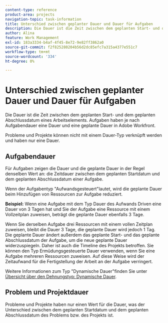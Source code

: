 ```yaml
---
content-type: reference
product-area: projects
navigation-topic: task-information
title: Unterschied zwischen geplanter Dauer und Dauer für Aufgaben
description: Die Dauer ist die Zeit zwischen dem geplanten Start- und dem geplanten Abschlussdatum eines Arbeitselements. Aufgaben haben je nach Aufgabendauer eine Dauer und eine geplante Dauer in Adobe Workfront.
author: Alina
feature: Work Management
exl-id: 183a3334-b4af-4f45-8e72-9e82ff3862a0
source-git-commit: f2f825280204b56d2dc85efc7a315a4377e551c7
workflow-type: tm+mt
source-wordcount: '334'
ht-degree: 0%

---
```


# Unterschied zwischen geplanter Dauer und Dauer für Aufgaben

Die Dauer ist die Zeit zwischen dem geplanten Start- und dem geplanten Abschlussdatum eines Arbeitselements. Aufgaben haben je nach Aufgabendauer eine Dauer und eine geplante Dauer in Adobe Workfront.

Probleme und Projekte können nicht mit einem Dauer-Typ verknüpft werden und haben nur eine Dauer.

## Aufgabendauer

Für Aufgaben zeigen die Dauer und die geplante Dauer in der Regel denselben Wert an: die Zeitdauer zwischen dem geplanten Startdatum und dem geplanten Abschlussdatum einer Aufgabe.

Wenn der Aufgabentyp &quot;Aufwandsgesteuert&quot;lautet, wird die geplante Dauer beim Hinzufügen von Ressourcen zur Aufgabe reduziert.

**Beispiel:** Wenn eine Aufgabe mit dem Typ Dauer des Aufwands Driven eine Dauer von 3 Tagen hat und Sie der Aufgabe eine Ressource mit einem Vollzeitplan zuweisen, beträgt die geplante Dauer ebenfalls 3 Tage.

Wenn Sie derselben Aufgabe drei Ressourcen mit einem vollen Zeitplan zuweisen, bleibt die Dauer 3 Tage, die geplante Dauer wird jedoch 1 Tag. Die geplante Dauer ändert außerdem das geplante Start- und das geplante Abschlussdatum der Aufgabe, um die neue geplante Dauer widerzuspiegeln. Daher ist auch die Timeline des Projekts betroffen.
Sie können den Typ Ermüdungsgesteuerte Dauer verwenden, wenn Sie eine Aufgabe mehreren Ressourcen zuweisen. Auf diese Weise wird der Zeitaufwand für die Fertigstellung der Arbeit an der Aufgabe verringert.

Weitere Informationen zum Typ &quot;Dynamische Dauer&quot;finden Sie unter [Übersicht über den Dehnungstyp: Dynamische Dauer](../../../manage-work/tasks/taskdurtn/effort-driven.md).

## Problem und Projektdauer

Probleme und Projekte haben nur einen Wert für die Dauer, was der Unterschied zwischen dem geplanten Startdatum und dem geplanten Abschlussdatum des Problems bzw. des Projekts ist.
